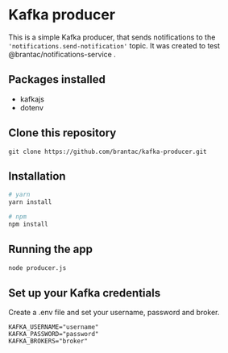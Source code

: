 # Kafka producer

This is a simple Kafka producer, that sends notifications to the `'notifications.send-notification'` topic. It was created to test @brantac/notifications-service .

## Packages installed
- kafkajs
- dotenv

## Clone this repository

```
git clone https://github.com/brantac/kafka-producer.git
```

## Installation

```bash
# yarn
yarn install

# npm
npm install
```

## Running the app

```bash
node producer.js
```

## Set up your Kafka credentials

Create a .env file and set your username, password and broker.

```.env
KAFKA_USERNAME="username"
KAFKA_PASSWORD="password"
KAFKA_BROKERS="broker"
```